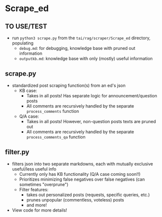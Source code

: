 # Scrape_ed

## TO USE/TEST
- run `python3 scrape.py` from the `tai/rag/scraper/Scrape_ed` directory, populating
    - `debug.md`: for debugging, knowledge base with pruned out information
    - `outputkb.md`: knowledge base with only (mostly) useful information

## scrape.py
- standardized post scraping function(s) from an ed's json
    - KB case: 
        - Takes in all posts! Has separate logic for announcement/question posts
        - All comments are recursively handled by the separate `process_comments` function
    - Q/A case:
        - Takes in all posts! However, non-question posts texts are pruned out
        - All comments are recursively handled by the separate `process_comments_qa` function

## filter.py
- filters json into two separate markdowns, each with mutually exclusive useful/less useful info
    - Currently only has KB functionality (Q/A case coming soon!!)
    - Prioritizes minimizing false negatives over false negatives (can sometimes "overprune")
    - Filter features:
        - takes out personalized posts (requests, specific queries, etc.)
        - prunes unpopular (commentless, voteless) posts
        - and more!
- View code for more details! 
